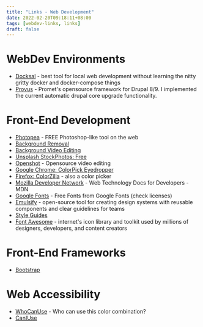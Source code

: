 ```yaml
---
title: "Links - Web Development"
date: 2022-02-20T09:18:11+08:00
tags: [webdev-links, links]
draft: false
---
```


# WebDev Environments
* [Docksal](https://docksal.io/) - best tool for local web development without learning the nitty gritty docker and docker-compose things
* [Provus](https://promet.github.io/provus/) - Promet's opensource framework for Drupal 8/9. I implemented the current automatic drupal core upgrade functionality.

# Front-End Development
* [Photopea](https://www.photopea.com/) - FREE Photoshop-like tool on the web
* [Background Removal](https://www.remove.bg/)
* [Background Video Editing](https://www.unscreen.com/)
* [Unsplash StockPhotos: Free](https://unsplash.com/)
* [Openshot](https://www.openshot.org/) - Opensource video editing
* [Google Chrome: ColorPick Eyedropper](https://chrome.google.com/webstore/detail/colorpick-eyedropper/ohcpnigalekghcmgcdcenkpelffpdolg?hl=en)
* [Firefox: ColorZilla](https://addons.mozilla.org/en-US/firefox/addon/colorzilla/) - also a color picker
* [Mozilla Developer Network](https://developer.mozilla.org/en-US/docs/Web) - Web Technology Docs for Developers - MDN
* [Google Fonts](https://fonts.google.com/) - Free Fonts from Google Fonts (check licenses)
* [Emulsify](https://www.emulsify.info/) - open-source tool for creating design systems with reusable components and clear guidelines for teams
* [Style Guides](http://styleguides.io/tools.html)
* [Font Awesome](https://fontawesome.com/) -  internet's icon library and toolkit used by millions of designers, developers, and content creators

# Front-End Frameworks
* [Bootstrap](https://getbootstrap.com/)

# Web Accessibility
* [WhoCanUse](https://whocanuse.com/) - Who can use this color combination?
* [CanIUse](https://caniuse.com/)

